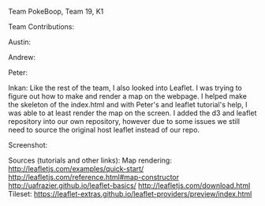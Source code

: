 Team PokeBoop, Team 19, K1

Team Contributions:

Austin:

Andrew:

Peter:

Inkan: Like the rest of the team, I also looked into Leaflet. I was trying to figure out how to make and render a map on the webpage. I helped make the skeleton of the index.html and with Peter's and leaflet tutorial's help, I was able to at least render the map on the screen. I added the d3 and leaflet repository into our own repository, however due to some issues we still need to source the original host leaflet instead of our repo.

Screenshot:


Sources (tutorials and other links):
Map rendering:
 http://leafletjs.com/examples/quick-start/
 http://leafletjs.com/reference.html#map-constructor
 http://uafrazier.github.io/leaflet-basics/
 http://leafletjs.com/download.html
Tileset:
 https://leaflet-extras.github.io/leaflet-providers/preview/index.html 